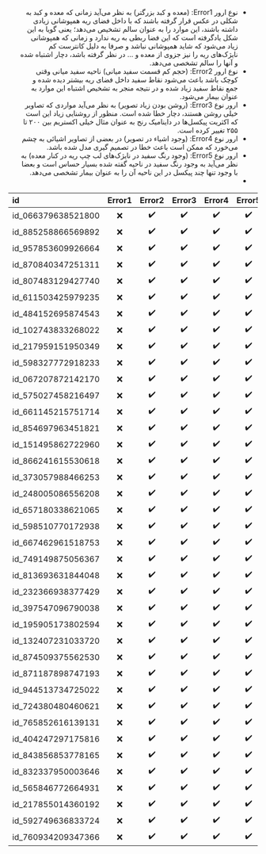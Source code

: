 
<ul style="direction:rtl">
  <li style="direction:rtl">نوع ارور Error1: (معده و کبد بزرگتر) به نظر می‌آید زمانی که معده و کبد به شکلی در عکس قرار گرفته باشند که با داخل فضای ریه همپوشانی زیادی داشته باشند، این موارد را به عنوان سالم تشخیص می‌دهد؛ یعنی گویا به این شکل یادگرفته است که این فضا ربطی به ریه ندارد و زمانی که همپوشانی زیاد می‌شود که شاید همپوشانی نباشد و صرفا به دلیل کانترست کم نایژک‌های ریه را نیز جزوی از معده و ... در نظر گرفته باشد، دچار اشتباه شده و آنها را سالم تشخصی می‌دهد.</li>
  <li style="direction:rtl">نوع ارور Error2: (حجم کم قسمت سفید میانی) ناحیه سفید میانی وقتی کوچک باشد باعث می‌شود نقاط سفید داخل فضای ریه بیشتر دیده شده و جمع نقاط سفید زیاد شده و در نتیجه منجر به تشخیص اشتباه این موارد به عنوان بیمار می‌شود.</li>
  <li style="direction:rtl">ارور نوع Error3: (روشن بودن زیاد تصویر) به نظر می‌آید مواردی که تصاویر خیلی روشن هستند، دچار خطا شده است. منظور از روشنایی زیاد این است که اکثریت پیکسل‌ها در داینامیک رنج به عنوان مثال خیلی اکستریم بین ۲۰۰ تا ۲۵۵ تغییر کرده است.</li>
  <li style="direction:rtl">ارور نوع Error4: (وجود اشیاء در تصویر) در بعضی از تصاویر اشیائی به چشم می‌خورد که ممکن است باعث خطا در تصمیم گیری مدل شده باشد.</li>
  <li style="direction:rtl">ارور نوع Error5: (وجود رنگ سفید در نایژک‌های لب چپ ریه در کنار معده) به نظر می‌آید به وجود رنگ سفید در ناحیه گفته شده بسیار حساس است و بعضا با وجود تنها چند پیکسل در این ناحیه آن را به عنوان بیمار تشخصی می‌دهد.</li>
  <li style="direction:rtl"></li>
</ul>

| id | Error1 | Error2 | Error3 | Error4 | Error5 |
| :--- | :---: | :---: | :---: | :---: | :---: |
| id_066379638521800  | :x: | :heavy_check_mark: | :heavy_check_mark: | :heavy_check_mark: | :heavy_check_mark: | :heavy_check_mark: | - |
| id_885258866569892  | :x: | :heavy_check_mark: | :heavy_check_mark: | :heavy_check_mark: | :heavy_check_mark: | :heavy_check_mark: | - |
| id_957853609926664  | :x: | :heavy_check_mark: | :heavy_check_mark: | :heavy_check_mark: | :heavy_check_mark: | :heavy_check_mark: | - |
| id_870840347251311  | :x: | :heavy_check_mark: | :heavy_check_mark: | :heavy_check_mark: | :heavy_check_mark: | :heavy_check_mark: | - |
| id_807483129427740  | :x: | :heavy_check_mark: | :heavy_check_mark: | :heavy_check_mark: | :heavy_check_mark: | :heavy_check_mark: | - |
| id_611503425979235  | :x: | :heavy_check_mark: | :heavy_check_mark: | :heavy_check_mark: | :heavy_check_mark: | :heavy_check_mark: | - |
| id_484152695874543  | :x: | :heavy_check_mark: | :heavy_check_mark: | :heavy_check_mark: | :heavy_check_mark: | :heavy_check_mark: | - |
| id_102743833268022  | :x: | :heavy_check_mark: | :heavy_check_mark: | :heavy_check_mark: | :heavy_check_mark: | :heavy_check_mark: | - |
| id_217959151950349  | :x: | :heavy_check_mark: | :heavy_check_mark: | :heavy_check_mark: | :heavy_check_mark: | :heavy_check_mark: | - |
| id_598327772918233  | :x: | :heavy_check_mark: | :heavy_check_mark: | :heavy_check_mark: | :heavy_check_mark: | :heavy_check_mark: | - |
| id_067207872142170  | :x: | :heavy_check_mark: | :heavy_check_mark: | :heavy_check_mark: | :heavy_check_mark: | :heavy_check_mark: | - |
| id_575027458216497  | :x: | :heavy_check_mark: | :heavy_check_mark: | :heavy_check_mark: | :heavy_check_mark: | :heavy_check_mark: | - |
| id_661145215751714  | :x: | :heavy_check_mark: | :heavy_check_mark: | :heavy_check_mark: | :heavy_check_mark: | :heavy_check_mark: | - |
| id_854697963451821  | :x: | :heavy_check_mark: | :heavy_check_mark: | :heavy_check_mark: | :heavy_check_mark: | :heavy_check_mark: | - |
| id_151495862722960  | :x: | :heavy_check_mark: | :heavy_check_mark: | :heavy_check_mark: | :heavy_check_mark: | :heavy_check_mark: | - |
| id_866241615530618  | :x: | :heavy_check_mark: | :heavy_check_mark: | :heavy_check_mark: | :heavy_check_mark: | :heavy_check_mark: | - |
| id_373057988466253  | :x: | :heavy_check_mark: | :heavy_check_mark: | :heavy_check_mark: | :heavy_check_mark: | :heavy_check_mark: | - |
| id_248005086556208  | :x: | :heavy_check_mark: | :heavy_check_mark: | :heavy_check_mark: | :heavy_check_mark: | :heavy_check_mark: | - |
| id_657180338621065  | :x: | :heavy_check_mark: | :heavy_check_mark: | :heavy_check_mark: | :heavy_check_mark: | :heavy_check_mark: | - |
| id_598510770172938  | :x: | :heavy_check_mark: | :heavy_check_mark: | :heavy_check_mark: | :heavy_check_mark: | :heavy_check_mark: | - |
| id_667462961518753  | :x: | :heavy_check_mark: | :heavy_check_mark: | :heavy_check_mark: | :heavy_check_mark: | :heavy_check_mark: | - |
| id_749149875056367  | :x: | :heavy_check_mark: | :heavy_check_mark: | :heavy_check_mark: | :heavy_check_mark: | :heavy_check_mark: | - |
| id_813693631844048  | :x: | :heavy_check_mark: | :heavy_check_mark: | :heavy_check_mark: | :heavy_check_mark: | :heavy_check_mark: | - |
| id_232366938377429  | :x: | :heavy_check_mark: | :heavy_check_mark: | :heavy_check_mark: | :heavy_check_mark: | :heavy_check_mark: | - |
| id_397547096790038  | :x: | :heavy_check_mark: | :heavy_check_mark: | :heavy_check_mark: | :heavy_check_mark: | :heavy_check_mark: | - |
| id_195905173802594  | :x: | :heavy_check_mark: | :heavy_check_mark: | :heavy_check_mark: | :heavy_check_mark: | :heavy_check_mark: | - |
| id_132407231033720  | :x: | :heavy_check_mark: | :heavy_check_mark: | :heavy_check_mark: | :heavy_check_mark: | :heavy_check_mark: | - |
| id_874509375562530  | :x: | :heavy_check_mark: | :heavy_check_mark: | :heavy_check_mark: | :heavy_check_mark: | :heavy_check_mark: | - |
| id_871187898747193  | :x: | :heavy_check_mark: | :heavy_check_mark: | :heavy_check_mark: | :heavy_check_mark: | :heavy_check_mark: | - |
| id_944513734725022  | :x: | :heavy_check_mark: | :heavy_check_mark: | :heavy_check_mark: | :heavy_check_mark: | :heavy_check_mark: | - |
| id_724380480460621  | :x: | :heavy_check_mark: | :heavy_check_mark: | :heavy_check_mark: | :heavy_check_mark: | :heavy_check_mark: | - |
| id_765852616139131  | :x: | :heavy_check_mark: | :heavy_check_mark: | :heavy_check_mark: | :heavy_check_mark: | :heavy_check_mark: | - |
| id_404247297175816  | :x: | :heavy_check_mark: | :heavy_check_mark: | :heavy_check_mark: | :heavy_check_mark: | :heavy_check_mark: | - |
| id_843856853778165  | :x: | :heavy_check_mark: | :heavy_check_mark: | :heavy_check_mark: | :heavy_check_mark: | :heavy_check_mark: | - |
| id_832337950003646  | :x: | :heavy_check_mark: | :heavy_check_mark: | :heavy_check_mark: | :heavy_check_mark: | :heavy_check_mark: | - |
| id_565846772664931  | :x: | :heavy_check_mark: | :heavy_check_mark: | :heavy_check_mark: | :heavy_check_mark: | :heavy_check_mark: | - |
| id_217855014360192  | :x: | :heavy_check_mark: | :heavy_check_mark: | :heavy_check_mark: | :heavy_check_mark: | :heavy_check_mark: | - |
| id_592749636833724  | :x: | :heavy_check_mark: | :heavy_check_mark: | :heavy_check_mark: | :heavy_check_mark: | :heavy_check_mark: | - |
| id_760934209347366  | :x: | :heavy_check_mark: | :heavy_check_mark: | :heavy_check_mark: | :heavy_check_mark: | :heavy_check_mark: | - |

